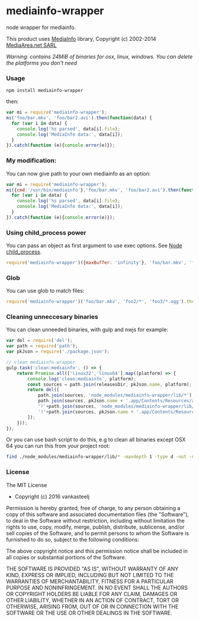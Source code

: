 # mediainfo-wrapper

node wrapper for mediainfo.

This product uses [MediaInfo](http://mediaarea.net/MediaInfo) library, Copyright (c) 2002-2014 [MediaArea.net SARL](mailto:Info@MediaArea.net)

_Warning: contains 24MiB of binaries for osx, linux, windows. You can delete the platforms you don't need_

### Usage

    npm install mediainfo-wrapper

then:

```js
var mi = require('mediainfo-wrapper');
mi('foo/bar.mkv', 'foo/bar2.avi').then(function(data) {
  for (var i in data) {
    console.log('%s parsed', data[i].file);
    console.log('MediaInfo data:', data[i]);
  }
}).catch(function (e){console.error(e)});
```

### My modification:
You can now give path to your own mediainfo as an option:
```js
var mi = require('mediainfo-wrapper');
mi({cmd:'/usr/bin/mediainfo'},'foo/bar.mkv', 'foo/bar2.avi').then(function(data) {
  for (var i in data) {
    console.log('%s parsed', data[i].file);
    console.log('MediaInfo data:', data[i]);
  }
}).catch(function (e){console.error(e)});
```

### Using child_process power

You can pass an object as first argument to use exec options. See [Node child_process](https://nodejs.org/api/child_process.html#child_process_child_process_exec_command_options_callback).

```js
require('mediainfo-wrapper')({maxBuffer: 'infinity'}, 'foo/bar.mkv', 'foo/bar2.avi').then...
```

### Glob

You can use glob to match files:

```js
require('mediainfo-wrapper')('foo/bar.mkv', 'foo2/*', 'foo3/*.ogg').then...
```

### Cleaning unneccesary binaries

You can clean unneeded binaries, with gulp and nwjs for example:

```js
var del = require('del');
var path = require('path');
var pkJson = require('./package.json');

// clean mediainfo-wrapper
gulp.task('clean:mediainfo', () => {
    return Promise.all(['linux32','linux64'].map((platform) => {
        console.log('clean:mediainfo', platform);
        const sources = path.join(releasesDir, pkJson.name, platform);
        return del([
            path.join(sources, 'node_modules/mediainfo-wrapper/lib/*'),
            path.join(sources, pkJson.name + '.app/Contents/Resources/app.nw/node_modules/mediainfo-wrapper/lib/*'),
            '!'+path.join(sources, 'node_modules/mediainfo-wrapper/lib/'+platform),
            '!'+path.join(sources, pkJson.name + '.app/Contents/Resources/app.nw/node_modules/mediainfo-wrapper/lib/'+platform)
        ]);
    }));
});
```
Or you can use bash script to do this, e.g to clean all binaries except OSX 64 you can run this from your project root:
```bash
find ./node_modules/mediainfo-wrapper/lib/* -maxdepth 1 -type d -not -name "osx64" | xargs rm -rf
```

### License
The MIT License

- Copyright (c) 2016 vankasteelj

Permission is hereby granted, free of charge, to any person obtaining a copy of this software and associated documentation files (the "Software"), to deal in the Software without restriction, including without limitation the rights to use, copy, modify, merge, publish, distribute, sublicense, and/or sell copies of the Software, and to permit persons to whom the Software is furnished to do so, subject to the following conditions:

The above copyright notice and this permission notice shall be included in all copies or substantial portions of the Software.

THE SOFTWARE IS PROVIDED "AS IS", WITHOUT WARRANTY OF ANY KIND, EXPRESS OR IMPLIED, INCLUDING BUT NOT LIMITED TO THE WARRANTIES OF MERCHANTABILITY, FITNESS FOR A PARTICULAR PURPOSE AND NONINFRINGEMENT. IN NO EVENT SHALL THE AUTHORS OR COPYRIGHT HOLDERS BE LIABLE FOR ANY CLAIM, DAMAGES OR OTHER LIABILITY, WHETHER IN AN ACTION OF CONTRACT, TORT OR OTHERWISE, ARISING FROM, OUT OF OR IN CONNECTION WITH THE SOFTWARE OR THE USE OR OTHER DEALINGS IN THE SOFTWARE.
